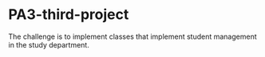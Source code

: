 # PA3-third-project
The challenge is to implement classes that implement student management in the study department.
